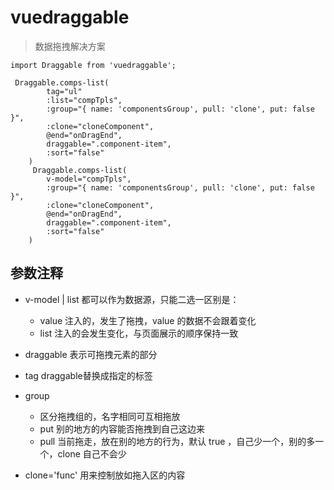 # vuedraggable
> 数据拖拽解决方案
```pug
import Draggable from 'vuedraggable';

 Draggable.comps-list(
        tag="ul"
        :list="compTpls",
        :group="{ name: 'componentsGroup', pull: 'clone', put: false }",
        :clone="cloneComponent",
        @end="onDragEnd",
        draggable=".component-item",
        :sort="false"
    )
     Draggable.comps-list(
        v-model="compTpls",
        :group="{ name: 'componentsGroup', pull: 'clone', put: false }",
        :clone="cloneComponent",
        @end="onDragEnd",
        draggable=".component-item",
        :sort="false"
    )
```
## 参数注释
* v-model | list 都可以作为数据源，只能二选一区别是：
    - value 注入的，发生了拖拽，value 的数据不会跟着变化
    - list 注入的会发生变化，与页面展示的顺序保持一致

* draggable 表示可拖拽元素的部分

* tag  draggable替换成指定的标签

* group 
    - 区分拖拽组的，名字相同可互相拖放
    - put 别的地方的内容能否拖拽到自己这边来
    - pull 当前拖走，放在别的地方的行为，默认 true ，自己少一个，别的多一个，clone 自己不会少

* clone='func' 用来控制放如拖入区的内容
